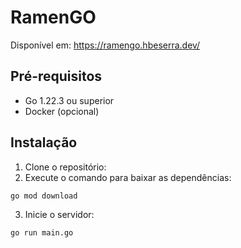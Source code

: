 # RamenGO

Disponível em: https://ramengo.hbeserra.dev/

## Pré-requisitos

- Go 1.22.3 ou superior
- Docker (opcional)

## Instalação

1. Clone o repositório:
2. Execute o comando para baixar as dependências:

```shell
go mod download
```

3. Inicie o servidor:

```shell
go run main.go
```